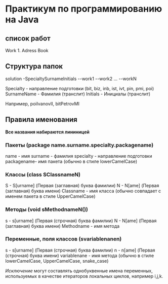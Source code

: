 # Практикум по программированию на Java

## список работ

Work 1. Adress Book 


## Структура папок

solution
-SpecialtySurnameInitials
--work1
--work2
  ...
--workN
  
Specialty - направление подготовки (bit, biz, inb, ist, ivt, pin, pmi, poi)
SurnameName - Фамилия (транслит)
Initials - Инициалы (транслит)

Например, poiIvanovII, bitPetrovMI


## Правила именования

**Все названия набираются лининицей**

### Пакеты (package name.surname.specialty.packagename)

name - имя
surname - фамилия
specialty - направление подготовки
packagename- имя пакета (обычно в стиле lowerCamelCase)

### Классы (class SClassnameN)

S - S[urname] (Первая (заглавная) буква фамилии)
N - N[ame] (Первая (заглавная) буква имени)
Classname - имя класса (обычно совпадает с именем пакета в стиле UpperCamelCase)

### Методы (void sMethodnameN())

s - s[urname] (Первая (строчная) буква фамилии)
N - N[ame] (Первая (заглавная) буква имени)
Methodname - имя метода

### Переменные, поля классов (svariablenanen)

s - s[urname] (Первая (строчная) буква фамилии)
n - n[ame] (Первая (строчная) буква имени)
variablenane - имя метода (обычно в стиле lowerCamelCase, UpperCamelCase, snake_case) 

*Исключение* могут составлять однобуквенные имена переменных, используемых в качестве итераторов локальных циклов, например i,j,k.


